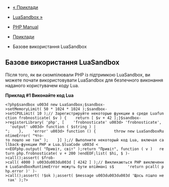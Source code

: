 - [« Приклади](luasandbox.examples.md)
- [LuaSandbox »](class.luasandbox.md)

- [PHP Manual](index.md)
- [Приклади](luasandbox.examples.md)
- Базове використання LuaSandbox

## Базове використання LuaSandbox

Після того, як ви скомпілювали PHP із підтримкою LuaSandbox, ви можете
почати використовувати LuaSandbox для безпечного виконання
наданого користувачем коду Lua.

**Приклад #1 Виконайте код Lua**

` <?php$sandbox u003d new LuaSandbox;$sandbox->setMemoryLimit( 50 * 1024 * 1024 );$sandbox->setCPULimit( 10 );// Зарегистрируйте некоторые функции в среде Luafunction frobnosticate( $v ) {    return [ $v + 42 ];}$sandbox->registerLibrary( 'php', [    'frobnosticate' u003d> 'frobnosticate',   'output' u003d> function ( $string ) |
";    },    'error' u003d> function () {        throw new LuaSandboxRuntimeError( "Что-то пошло не так" );    }] );// Выполните некоторый код Lua, включая callback-функции PHP и Lua.$luaCode u003d < <<EOFphp.output( "Привіт, світ" );return "Привіт", function ( v )   return php.frobnosticate( v + 200 )endEOF;list( $hi, $ )->call();assert( $frob->call( 4000 ) u003du003du003d [ 4242 ] );// Викликаються PHP виключення LuaSandboxRuntimeError можуть бути впіймані s$      'return pcall( php.error )' )->call();assert( !$ok );assert( $message u003du003du003d 'Щось пішло не так' );?> `

